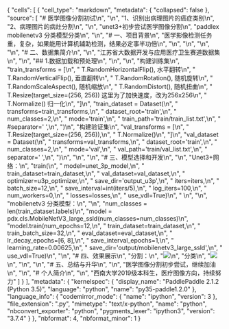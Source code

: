 {
 "cells": [
  {
   "cell_type": "markdown",
   "metadata": {
    "collapsed": false
   },
   "source": [
    "# 医学图像分割初试\n",
    "\n",
    "1、识别出病理图片的癌症类别\n",
    "2、病理图片的病灶分割\n",
    "\n",
    "unet3+初步尝试医学图像分割\n",
    "paddlex mobilenetv3 分类模型分类\n",
    "\n",
    "# 一、项目背景\n",
    "医学影像检测任务重，复杂，如果能用计算机辅助检测，结果必定事半功倍\n",
    "\n",
    "\n",
    "\n",
    "\n",
    "# 二、数据集简介\n",
    "\n",
    "江苏省大数据开发与应用医疗卫生赛道数据集\n",
    "\n",
    "## 1.数据加载和预处理\n",
    "\n",
    "\n",
    "构建训练集\n",
    "train_transforms = [\n",
    "    T.RandomHorizontalFlip(),   水平翻转\n",
    "    T.RandomVerticalFlip(),  垂直翻转\n",
    "    T.RandomRotation(),   随机旋转\n",
    "    T.RandomScaleAspect(),   随机缩放\n",
    "    T.RandomDistort(),   随机扭曲\n",
    "    T.Resize(target_size=(256, 256))   这里为了加快速度，改为256x256\n",
    "    T.Normalize()   归一化\n",
    "]\n",
    "train_dataset = Dataset(\n",
    "    transforms=train_transforms,\n",
    "    dataset_root='train',\n",
    "    num_classes=2,\n",
    "    mode='train',\n",
    "    train_path='train/train_list.txt',\n",
    "    #separator=' ',\n",
    ")\n",
    "构建验证集\n",
    "val_transforms = [\n",
    "    T.Resize(target_size=(256, 256)),\n",
    "    T.Normalize()\n",
    "]\n",
    "val_dataset = Dataset(\n",
    "    transforms=val_transforms,\n",
    "    dataset_root='train',\n",
    "    num_classes=2,\n",
    "    mode='val',\n",
    "    val_path='train/val_list.txt',\n",
    "    separator=' ',\n",
    ")\n",
    "\n",
    "\n",
    "# 三、模型选择和开发\n",
    "\n",
    "Unet3+网络：\n",
    "train(\n",
    "    model=unet_3p_model,\n",
    "    train_dataset=train_dataset,\n",
    "    val_dataset=val_dataset,\n",
    "    optimizer=u3p_optimizer,\n",
    "    save_dir='output_u3p',\n",
    "    iters=iters,\n",
    "    batch_size=12,\n",
    "    save_interval=int(iters/5),\n",
    "    log_iters=100,\n",
    "    num_workers=0,\n",
    "    losses=losses,\n",
    "    use_vdl=True)\n",
    " \n",
    "\n",
    "mobilenetv3 分类模型：\n",
    "\n",
    "num_classes = len(train_dataset.labels)\n",
    "model = pdx.cls.MobileNetV3_large_ssld(num_classes=num_classes)\n",
    "model.train(num_epochs=12,\n",
    "            train_dataset=train_dataset,\n",
    "            train_batch_size=32,\n",
    "            eval_dataset=eval_dataset,\n",
    "            lr_decay_epochs=[6, 8],\n",
    "            save_interval_epochs=1,\n",
    "            learning_rate=0.00625,\n",
    "            save_dir='output/mobilenetv3_large_ssld',\n",
    "            use_vdl=True)\n",
    "\n",
    "# 四、效果展示\n",
    "分割：\n",
    "![](https://ai-studio-static-online.cdn.bcebos.com/85eb45763992481387af53329cb901a125d06019918744d0a8c9e086dfd0023b)\n",
    "分类\n",
    "![](https://ai-studio-static-online.cdn.bcebos.com/669337fc50d347c3a8b1b900dbf4ae7ccdc5674b385743f9a299d7a4ce86cffb)\n",
    "\n",
    "\n",
    "# 五、总结与升华\n",
    "\n",
    "医学图像分割初步尝试，继续加油\n",
    "\n",
    "# 个人简介\n",
    "\n",
    "西南大学2019级本科生，医疗图像方向，持续努力"
   ]
  }
 ],
 "metadata": {
  "kernelspec": {
   "display_name": "PaddlePaddle 2.1.2 (Python 3.5)",
   "language": "python",
   "name": "py35-paddle1.2.0"
  },
  "language_info": {
   "codemirror_mode": {
    "name": "ipython",
    "version": 3
   },
   "file_extension": ".py",
   "mimetype": "text/x-python",
   "name": "python",
   "nbconvert_exporter": "python",
   "pygments_lexer": "ipython3",
   "version": "3.7.4"
  }
 },
 "nbformat": 4,
 "nbformat_minor": 1
}
